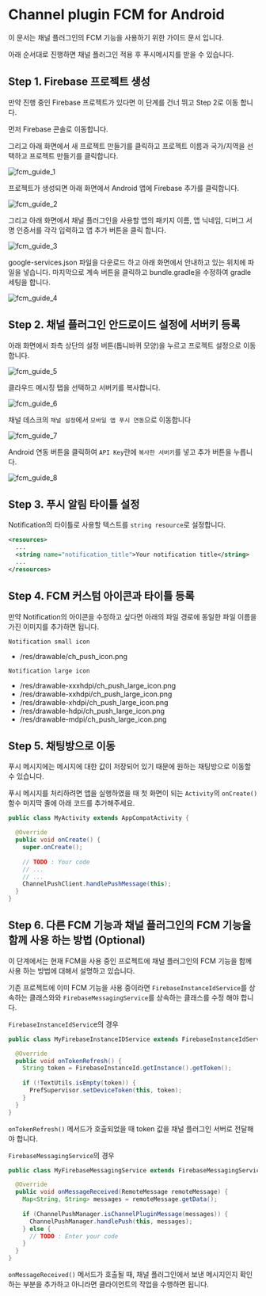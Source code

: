 # Channel plugin FCM for Android
이 문서는 채널 플러그인의 FCM 기능을 사용하기 위한 가이드 문서 입니다.

아래 순서대로 진행하면 채널 플러그인 적용 후 푸시메시지를 받을 수 있습니다.

## Step 1. Firebase 프로젝트 생성
만약 진행 중인 Firebase 프로젝트가 있다면 이 단계를 건너 뛰고 Step 2로 이동 합니다.

먼저 Firebase 콘솔로 이동합니다.

그리고 아래 화면에서 새 프로젝트 만들기를 클릭하고 프로젝트 이름과 국가/지역을 선택하고 프로젝트 만들기를 클릭합니다.

![fcm_guide_1](../images/en/fcm_guide_1.png)

프로젝트가 생성되면 아래 화면에서 Android 앱에 Firebase 추가를 클릭합니다.

![fcm_guide_2](../images/en/fcm_guide_2.png)

그리고 아래 화면에서 채널 플러그인을 사용할 앱의 패키지 이름, 앱 닉네임, 디버그 서명 인증서를 각각 입력하고 앱 추가 버튼을 클릭 합니다.

![fcm_guide_3](../images/en/fcm_guide_3.png)

google-services.json 파일을 다운로드 하고 아래 화면에서 안내하고 있는 위치에 파일을 넣습니다. 마지막으로 계속 버튼을 클릭하고 bundle.gradle을 수정하여 gradle 세팅을 합니다.

![fcm_guide_4](../images/en/fcm_guide_4.png)


## Step 2. 채널 플러그인 안드로이드 설정에 서버키 등록
아래 화면에서 좌측 상단의 설정 버튼(톱니바퀴 모양)을 누르고 프로젝트 설정으로 이동합니다.

![fcm_guide_5](../images/en/fcm_guide_5.png)

클라우드 메시징 탭을 선택하고 서버키를 복사합니다.

![fcm_guide_6](../images/en/fcm_guide_6.png)

채널 데스크의 `채널 설정`에서 `모바일 앱 푸시 연동`으로 이동합니다

![fcm_guide_7](../images/en/fcm_guide_7.png)

Android 연동 버튼을 클릭하여 `API Key`란에 `복사한 서버키`를 넣고 추가 버튼을 누릅니다.

![fcm_guide_8](../images/en/fcm_guide_8.png)


## Step 3. 푸시 알림 타이틀 설정
Notification의 타이틀로 사용할 텍스트를 `string resource`로 설정합니다.
```xml
<resources>
  ...
  <string name="notification_title">Your notification title</string>
  ...
</resources>
```


## Step 4. FCM 커스텀 아이콘과 타이틀 등록
만약 Notification의 아이콘을 수정하고 싶다면 아래의 파일 경로에 동일한 파일 이름을 가진 이미지를 추가하면 됩니다.

`Notification small icon`
- /res/drawable/ch_push_icon.png

`Notification large icon`
- /res/drawable-xxxhdpi/ch_push_large_icon.png
- /res/drawable-xxhdpi/ch_push_large_icon.png
- /res/drawable-xhdpi/ch_push_large_icon.png
- /res/drawable-hdpi/ch_push_large_icon.png
- /res/drawable-mdpi/ch_push_large_icon.png


## Step 5. 채팅방으로 이동
푸시 메시지에는 메시지에 대한 값이 저장되어 있기 때문에 원하는 채팅방으로 이동할 수 있습니다.

푸시 메시지를 처리하려면 앱을 실행하였을 때 첫 화면이 되는 `Activity`의 `onCreate()` 함수 마지막 줄에  아래 코드를 추가해주세요.
```java
public class MyActivity extends AppCompatActivity {

  @Override
  public void onCreate() {
    super.onCreate();
    
    // TODO : Your code
    // ...
    // ...
    ChannelPushClient.handlePushMessage(this);
  }
}
```


## Step 6. 다른 FCM 기능과 채널 플러그인의 FCM 기능을 함께 사용 하는 방법 (Optional)
이 단계에서는 현재 FCM을 사용 중인 프로젝트에 채널 플러그인의 FCM 기능을 함께 사용 하는 방법에 대해서 설명하고 있습니다.

기존 프로젝트에 이미 FCM 기능을 사용 중이라면 `FirebaseInstanceIdService`를 상속하는 클래스와와 `FirebaseMessagingService`를 상속하는 클래스를 수정 해야 합니다.

`FirebaseInstanceIdServic`e의 경우
```java
public class MyFirebaseInstanceIDService extends FirebaseInstanceIdService {

  @Override
  public void onTokenRefresh() {
    String token = FirebaseInstanceId.getInstance().getToken();
    
    if (!TextUtils.isEmpty(token)) {
      PrefSupervisor.setDeviceToken(this, token);
    }
  }
}
```
`onTokenRefresh()` 메서드가 호출되었을 때 token 값을 채널 플러그인 서버로 전달해야 합니다.

`FirebaseMessagingService`의 경우
```java
public class MyFirebaseMessagingService extends FirebaseMessagingService {

  @Override
  public void onMessageReceived(RemoteMessage remoteMessage) {
    Map<String, String> messages = remoteMessage.getData();
    
    if (ChannelPushManager.isChannelPluginMessage(messages)) {
      ChannelPushManager.handlePush(this, messages);
    } else {
      // TODO : Enter your code
    }
  }
}
```
`onMessageReceived()` 메서드가 호출될 때, 채널 플러그인에서 보낸 메시지인지 확인하는 부분을 추가하고 아니라면 클라이언트의 작업을 수행하면 됩니다.
